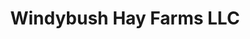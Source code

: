 ---
title: "Windybush Hay Farms LLC"
url: /perkasie/windybush-hay-farms-llc/
shop: Landwirtschaftlich
---